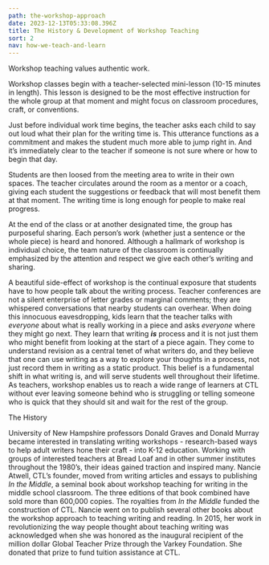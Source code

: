 ```yaml
---
path: the-workshop-approach
date: 2023-12-13T05:33:08.396Z
title: The History & Development of Workshop Teaching
sort: 2
nav: how-we-teach-and-learn
---
```

Workshop teaching values authentic work. 

Workshop classes begin with a teacher-selected mini-lesson (10-15 minutes in length). This lesson is designed to be the most effective instruction for the whole group at that moment and might focus on classroom procedures, craft, or conventions.

Just before individual work time begins, the teacher asks each child to say out loud what their plan for the writing time is. This utterance functions as a commitment and makes the student much more able to jump right in. And it’s immediately clear to the teacher if someone is not sure where or how to begin that day. 

Students are then loosed from the meeting area to write in their own spaces. The teacher circulates around the room as a mentor or a coach, giving each student the suggestions or feedback that will most benefit them at that moment. The writing time is long enough for people to make real progress. 

At the end of the class or at another designated time, the group has purposeful sharing. Each person’s work (whether just a sentence or the whole piece) is heard and honored. Although a hallmark of workshop is individual choice, the team nature of the classroom is continually emphasized by the attention and respect we give each other’s writing and sharing. 

A beautiful side-effect of workshop is the continual exposure that students have to how people talk about the writing process. Teacher conferences are not a silent enterprise of letter grades or marginal comments; they are whispered conversations that nearby students can overhear. When doing this innocuous eavesdropping, kids learn that the teacher talks with *everyone* about what is really working in a piece and asks *everyone* where they might go next. They learn that writing ***is*** process and it is not just them who might benefit from looking at the start of a piece again. They come to understand revision as a central tenet of what writers do, and they believe that one can use writing as a way to explore your thoughts in a process, not just record them in writing as a static product. This belief is a fundamental shift in what writing is, and will serve students well throughout their lifetime. As teachers, workshop enables us to reach a wide range of learners at CTL without ever leaving someone behind who is struggling or telling someone who is quick that they should sit and wait for the rest of the group. 

The History

University of New Hampshire professors Donald Graves and Donald Murray became interested in translating writing workshops - research-based ways to help adult writers hone their craft - into K-12 education. Working with groups of interested teachers at Bread Loaf and in other summer institutes throughout the 1980’s, their ideas gained traction and inspired many. Nancie Atwell, CTL’s founder, moved from writing articles and essays to publishing *In the Middle*, a seminal book about workshop teaching for writing in the middle school classroom. The three editions of that book combined have sold more than 600,000 copies. The royalties from *In the Middle* funded the construction of CTL. Nancie went on to publish several other books about the workshop approach to teaching writing and reading. In 2015, her work in revolutionizing the way people thought about teaching writing was acknowledged when she was honored as the inaugural recipient of the million dollar Global Teacher Prize through the Varkey Foundation. She donated that prize to fund tuition assistance at CTL.